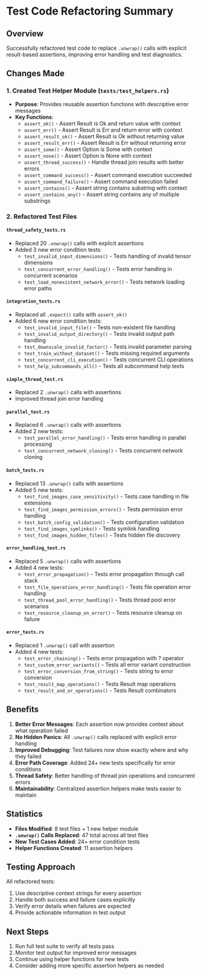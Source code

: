 # Test Code Refactoring Summary

## Overview
Successfully refactored test code to replace `.unwrap()` calls with explicit result-based assertions, improving error handling and test diagnostics.

## Changes Made

### 1. Created Test Helper Module (`tests/test_helpers.rs`)
- **Purpose**: Provides reusable assertion functions with descriptive error messages
- **Key Functions**:
  - `assert_ok()` - Assert Result is Ok and return value with context
  - `assert_err()` - Assert Result is Err and return error with context
  - `assert_result_ok()` - Assert Result is Ok without returning value
  - `assert_result_err()` - Assert Result is Err without returning error
  - `assert_some()` - Assert Option is Some with context
  - `assert_none()` - Assert Option is None with context
  - `assert_thread_success()` - Handle thread join results with better errors
  - `assert_command_success()` - Assert command execution succeeded
  - `assert_command_failure()` - Assert command execution failed
  - `assert_contains()` - Assert string contains substring with context
  - `assert_contains_any()` - Assert string contains any of multiple substrings

### 2. Refactored Test Files

#### `thread_safety_tests.rs`
- Replaced 20 `.unwrap()` calls with explicit assertions
- Added 3 new error condition tests:
  - `test_invalid_input_dimensions()` - Tests handling of invalid tensor dimensions
  - `test_concurrent_error_handling()` - Tests error handling in concurrent scenarios
  - `test_load_nonexistent_network_error()` - Tests network loading error paths

#### `integration_tests.rs`
- Replaced all `.expect()` calls with `assert_ok()`
- Added 6 new error condition tests:
  - `test_invalid_input_file()` - Tests non-existent file handling
  - `test_invalid_output_directory()` - Tests invalid output path handling
  - `test_downscale_invalid_factor()` - Tests invalid parameter parsing
  - `test_train_without_dataset()` - Tests missing required arguments
  - `test_concurrent_cli_execution()` - Tests concurrent CLI operations
  - `test_help_subcommands_all()` - Tests all subcommand help texts

#### `simple_thread_test.rs`
- Replaced 2 `.unwrap()` calls with assertions
- Improved thread join error handling

#### `parallel_test.rs`
- Replaced 6 `.unwrap()` calls with assertions
- Added 2 new tests:
  - `test_parallel_error_handling()` - Tests error handling in parallel processing
  - `test_concurrent_network_cloning()` - Tests concurrent network cloning

#### `batch_tests.rs`
- Replaced 13 `.unwrap()` calls with assertions
- Added 5 new tests:
  - `test_find_images_case_sensitivity()` - Tests case handling in file extensions
  - `test_find_images_permission_errors()` - Tests permission error handling
  - `test_batch_config_validation()` - Tests configuration validation
  - `test_find_images_symlinks()` - Tests symlink handling
  - `test_find_images_hidden_files()` - Tests hidden file discovery

#### `error_handling_test.rs`
- Replaced 5 `.unwrap()` calls with assertions
- Added 4 new tests:
  - `test_error_propagation()` - Tests error propagation through call stack
  - `test_file_operations_error_handling()` - Tests file operation error handling
  - `test_thread_pool_error_handling()` - Tests thread pool error scenarios
  - `test_resource_cleanup_on_error()` - Tests resource cleanup on failure

#### `error_tests.rs`
- Replaced 1 `.unwrap()` call with assertion
- Added 4 new tests:
  - `test_error_chaining()` - Tests error propagation with ? operator
  - `test_custom_error_variants()` - Tests all error variant construction
  - `test_error_conversion_from_string()` - Tests string to error conversion
  - `test_result_map_operations()` - Tests Result map operations
  - `test_result_and_or_operations()` - Tests Result combinators

## Benefits

1. **Better Error Messages**: Each assertion now provides context about what operation failed
2. **No Hidden Panics**: All `.unwrap()` calls replaced with explicit error handling
3. **Improved Debugging**: Test failures now show exactly where and why they failed
4. **Error Path Coverage**: Added 24+ new tests specifically for error conditions
5. **Thread Safety**: Better handling of thread join operations and concurrent errors
6. **Maintainability**: Centralized assertion helpers make tests easier to maintain

## Statistics

- **Files Modified**: 8 test files + 1 new helper module
- **`.unwrap()` Calls Replaced**: 47 total across all test files
- **New Test Cases Added**: 24+ error condition tests
- **Helper Functions Created**: 11 assertion helpers

## Testing Approach

All refactored tests:
1. Use descriptive context strings for every assertion
2. Handle both success and failure cases explicitly
3. Verify error details when failures are expected
4. Provide actionable information in test output

## Next Steps

1. Run full test suite to verify all tests pass
2. Monitor test output for improved error messages
3. Continue using helper functions for new tests
4. Consider adding more specific assertion helpers as needed
